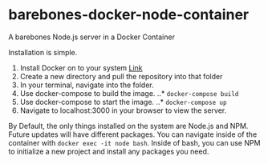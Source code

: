 # barebones-docker-node-container
A barebones Node.js server in a Docker Container

Installation is simple.

1. Install Docker on to your system [Link](https://docs.docker.com/v17.12/install/)
2. Create a new directory and pull the repository into that folder
3. In your terminal, navigate into the folder.
4. Use docker-compose to build the image.
..* `docker-compose build`
5. Use docker-compose to start the image.
..* `docker-compose up`
6. Navigate to localhost:3000 in your browser to view the server.

By Default, the only things installed on the system are Node.js and NPM. Future updates will have different packages. You can navigate inside of the container with `docker exec -it node bash`. Inside of bash, you can use NPM to initialize a new project and install any packages you need.
